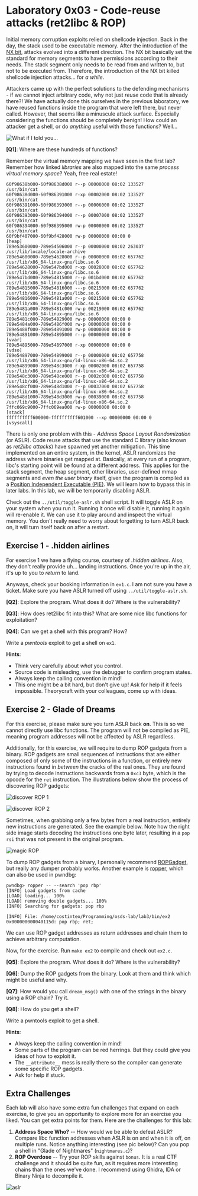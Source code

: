 # Laboratory 0x03 - Code-reuse attacks (ret2libc & ROP)

Initial memory corruption exploits relied on shellcode injection. Back in the day, the stack used to be executable memory. After the introduction of the [NX bit](https://en.wikipedia.org/wiki/NX_bit), attacks evolved into a different direction. The NX bit basically set the standard for memory segments to have permissions according to their needs. The stack segment only needs to be read from and written to, but not to be executed from. Therefore, the introduction of the NX bit killed shellcode injection attacks... for *a while*.

Attackers came up with the perfect solutions to the defending mechanisms - if we cannot inject arbitrary code, why not just *reuse* code that is already there?! We have actually done this ourselves in the previous laboratory, we have reused functions inside the program that were left there, but never called. However, that seems like a minuscule attack surface. Especially considering the functions should be completely benign! How could an attacker get a shell, or do *anything* useful with those functions? Well...

![What if I told you...](../img/morpheus.png)

**[Q1]**: Where are these hundreds of functions?

Remember the virtual memory mapping we have seen in the first lab? Remember how linked *libraries* are also mapped into the same *process virtual memory space*? Yeah, free real estate!

```
60f98638b000-60f98638d000 r--p 00000000 08:02 133527                     /usr/bin/cat
60f98638d000-60f986391000 r-xp 00002000 08:02 133527                     /usr/bin/cat
60f986391000-60f986393000 r--p 00006000 08:02 133527                     /usr/bin/cat
60f986393000-60f986394000 r--p 00007000 08:02 133527                     /usr/bin/cat
60f986394000-60f986395000 rw-p 00008000 08:02 133527                     /usr/bin/cat
60f9bf407000-60f9bf428000 rw-p 00000000 00:00 0                          [heap]
789e53600000-789e54506000 r--p 00000000 08:02 263037                     /usr/lib/locale/locale-archive
789e54600000-789e54628000 r--p 00000000 08:02 657762                     /usr/lib/x86_64-linux-gnu/libc.so.6
789e54628000-789e547bd000 r-xp 00028000 08:02 657762                     /usr/lib/x86_64-linux-gnu/libc.so.6
789e547bd000-789e54815000 r--p 001bd000 08:02 657762                     /usr/lib/x86_64-linux-gnu/libc.so.6
789e54815000-789e54816000 ---p 00215000 08:02 657762                     /usr/lib/x86_64-linux-gnu/libc.so.6
789e54816000-789e5481a000 r--p 00215000 08:02 657762                     /usr/lib/x86_64-linux-gnu/libc.so.6
789e5481a000-789e5481c000 rw-p 00219000 08:02 657762                     /usr/lib/x86_64-linux-gnu/libc.so.6
789e5481c000-789e54829000 rw-p 00000000 00:00 0 
789e5484a000-789e5486f000 rw-p 00000000 00:00 0 
789e5488f000-789e54891000 rw-p 00000000 00:00 0 
789e54891000-789e54895000 r--p 00000000 00:00 0                          [vvar]
789e54895000-789e54897000 r-xp 00000000 00:00 0                          [vdso]
789e54897000-789e54899000 r--p 00000000 08:02 657758                     /usr/lib/x86_64-linux-gnu/ld-linux-x86-64.so.2
789e54899000-789e548c3000 r-xp 00002000 08:02 657758                     /usr/lib/x86_64-linux-gnu/ld-linux-x86-64.so.2
789e548c3000-789e548ce000 r--p 0002c000 08:02 657758                     /usr/lib/x86_64-linux-gnu/ld-linux-x86-64.so.2
789e548cf000-789e548d1000 r--p 00037000 08:02 657758                     /usr/lib/x86_64-linux-gnu/ld-linux-x86-64.so.2
789e548d1000-789e548d3000 rw-p 00039000 08:02 657758                     /usr/lib/x86_64-linux-gnu/ld-linux-x86-64.so.2
7ffc069c9000-7ffc069ea000 rw-p 00000000 00:00 0                          [stack]
ffffffffff600000-ffffffffff601000 --xp 00000000 00:00 0                  [vsyscall]
```

There is only one problem with this - *Address Space Layout Randomization* (or ASLR). Code reuse attacks that use the standard C library (also known as *ret2libc attacks*) have spawned yet another mitigation. This time implemented on an entire system, in the kernel, ASLR randomizes the address where binaries get mapped at. Basically, at every run of a program, libc's starting point will be found at a different address. This applies for the stack segment, the heap segment, other libraries, user-defined mmap segments and *even the user binary* itself, given the program is compiled as a [Position Independent Executable (PIE)](https://en.wikipedia.org/wiki/Position-independent_code). We will learn how to bypass this in later labs. In this lab, we will be temporarily disabling ASLR.

Check out the `../util/toggle-aslr.sh` shell script. It will toggle ASLR on your system when you run it. Running it once will disable it, running it again will re-enable it. We can use it to play around and inspect the virtual memory. You don't really need to worry about forgetting to turn ASLR back on, it will turn itself back on after a restart.

## Exercise 1 - .hidden airlines

For exercise 1 we have a flying course, courtesy of *.hidden airlines*. Also, they don't really provide uh... landing instructions. Once you're up in the air, it's up to you to *return* to land.

Anyways, check your booking information in `ex1.c`. I am not sure you have a ticket. Make sure you have ASLR turned off using `../util/toggle-aslr.sh`.

**[Q2]**: Explore the program. What does it do? Where is the vulnerability?

**[Q3]**: How does ret2libc fit into this? What are some nice libc functions for exploitation?

**[Q4]**: Can we get a shell with this program? How?

Write a *pwntools* exploit to get a shell on `ex1`.

**Hints**:

* Think very carefully about *what* you control.
* Source code is misleading, use the debugger to confirm program states.
* Always keep the calling convention in mind!
* This one might be a bit hard, but don't give up! Ask for help if it feels impossible. Theorycraft with your colleagues, come up with ideas.

## Exercise 2 - Glade of Dreams

For this exercise, please make sure you turn ASLR back **on**. This is so we cannot directly use libc functions. The program will not be compiled as PIE, meaning program addresses will not be affected by ASLR regardless.

Additionally, for this exercise, we will require to dump ROP gadgets from a binary. ROP gadgets are small sequences of instructions that are either composed of only some of the instructions in a function, or entirely new instructions found in *between* the cracks of the real ones. They are found by trying to decode instructions backwards from a `0xc3` byte, which is the opcode for the `ret` instruction. The illustrations below show the process of discovering ROP gadgets:

![discover ROP 1](../img/rop1.png)

![discover ROP 2](../img/rop2.png)

Sometimes, when grabbing only a few bytes from a real instruction, entirely new instructions are generated. See the example below. Note how the right side image starts decoding the instructions one byte later, resulting in a `pop rsi` that was not present in the original program.

![magic ROP](../img/rop_compare.png)

To dump ROP gadgets from a binary, I personally recommend [ROPGadget](https://github.com/JonathanSalwan/ROPgadget), but really any dumper probably works. Another example is [ropper](https://github.com/sashs/Ropper), which can also be used in pwndbg:

```
pwndbg> ropper -- --search 'pop rbp'
[INFO] Load gadgets from cache
[LOAD] loading... 100%
[LOAD] removing double gadgets... 100%
[INFO] Searching for gadgets: pop rbp

[INFO] File: /home/costinteo/Programming/osds-lab/lab3/bin/ex2
0x000000000040115d: pop rbp; ret;
```

We can use ROP gadget addresses as return addresses and chain them to achieve arbitrary computation.

Now, for the exercise. Run `make ex2` to compile and check out `ex2.c`.

**[Q5]**: Explore the program. What does it do? Where is the vulnerability?

**[Q6]**: Dump the ROP gadgets from the binary. Look at them and think which might be useful and why.

**[Q7]**: How would you call `dream_msg()` with one of the strings in the binary using a ROP chain? Try it.

**[Q8]**: How do you get a shell?

Write a pwntools exploit to get a shell.

**Hints**:

* Always keep the calling convention in mind!
* Some parts of the program can be red herrings. But they could give you ideas of how to exploit it.
* The `__attribute__` mess is really there so the compiler can generate some specific ROP gadgets.
* Ask for help if stuck.

## Extra Challenges

Each lab will also have some extra fun challenges that expand on each exercise, to give you an opportunity to explore more for an exercise you liked. You can get extra points for them. Here are the challenges for this lab:

1. **Address Space Who?** -- How would we be able to defeat ASLR? Compare libc function addresses when ASLR is on and when it is off, on multiple runs. Notice anything interesting (see pic below)? Can you pop a shell in "Glade of Nightmares" (`nightmares.c`)?
2. **ROP Overdose** -- Try your ROP skills against `bonus`. It is a real CTF challenge and it should be quite fun, as it requires more interesting chains than the ones we've done. I recommend using Ghidra, IDA or Binary Ninja to decompile it.

![aslr](../img/aslr.png)
